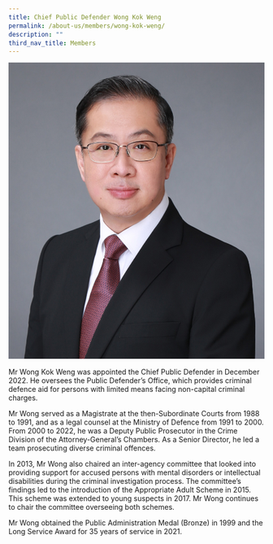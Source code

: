 ```yaml
---
title: Chief Public Defender Wong Kok Weng
permalink: /about-us/members/wong-kok-weng/
description: ""
third_nav_title: Members
---
```

![](/images/Bio%20photos%20resized2/CPD%20Wong.jpg)

Mr Wong Kok Weng was appointed the Chief Public Defender in December 2022. He oversees the Public Defender’s Office, which provides criminal defence aid for persons with limited means facing non-capital criminal charges.

Mr Wong served as a Magistrate at the then-Subordinate Courts from 1988 to 1991, and as a legal counsel at the Ministry of Defence from 1991 to 2000. From 2000 to 2022, he was a Deputy Public Prosecutor in the Crime Division of the Attorney-General’s Chambers. As a Senior Director, he led a team prosecuting diverse criminal offences.

In 2013, Mr Wong also chaired an inter-agency committee that looked into providing support for accused persons with mental disorders or intellectual disabilities during the criminal investigation process. The committee’s findings led to the introduction of the Appropriate Adult Scheme in 2015. This scheme was extended to young suspects in 2017. Mr Wong continues to chair the committee overseeing both schemes.

Mr Wong obtained the Public Administration Medal (Bronze) in 1999 and the Long Service Award for 35 years of service in 2021.